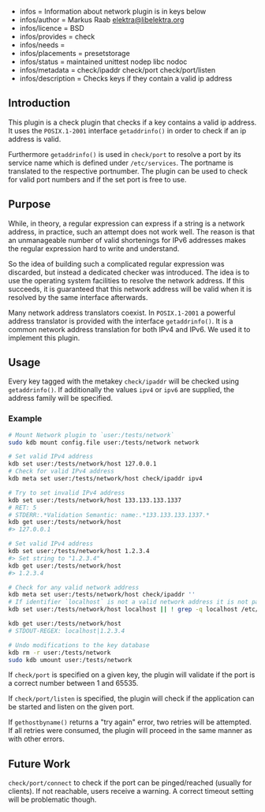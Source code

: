- infos = Information about network plugin is in keys below
- infos/author = Markus Raab <elektra@libelektra.org>
- infos/licence = BSD
- infos/provides = check
- infos/needs =
- infos/placements = presetstorage
- infos/status = maintained unittest nodep libc nodoc
- infos/metadata = check/ipaddr check/port check/port/listen
- infos/description = Checks keys if they contain a valid ip address

## Introduction

This plugin is a check plugin that checks if a key contains a valid ip
address. It uses the `POSIX.1-2001` interface `getaddrinfo()` in order
to check if an ip address is valid.

Furthermore `getaddrinfo()` is used in `check/port` to resolve a port by its service name
which is defined under `/etc/services`. The portname is translated to the respective portnumber.
The plugin can be used to check for valid port numbers and if the set port is free to use.

## Purpose

While, in theory, a regular expression can express if a string is a
network address, in practice, such an attempt does not work well. The
reason is that an unmanageable number of valid shortenings for IPv6
addresses makes the regular expression hard to write and understand.

So the idea of building such a complicated regular expression was
discarded, but instead a dedicated checker was introduced. The idea is to
use the operating system facilities to resolve the network address. If
this succeeds, it is guaranteed that this network address will be valid
when it is resolved by the same interface afterwards.

Many network address translators coexist. In `POSIX.1-2001` a powerful
address translator is provided with the interface `getaddrinfo()`. It
is a common network address translation for both IPv4 and IPv6. We used
it to implement this plugin.

## Usage

Every key tagged with the metakey `check/ipaddr` will be checked
using `getaddrinfo()`. If additionally the values `ipv4` or `ipv6`
are supplied, the address family will be specified.

### Example

```sh
# Mount Network plugin to `user:/tests/network`
sudo kdb mount config.file user:/tests/network network

# Set valid IPv4 address
kdb set user:/tests/network/host 127.0.0.1
# Check for valid IPv4 address
kdb meta set user:/tests/network/host check/ipaddr ipv4

# Try to set invalid IPv4 address
kdb set user:/tests/network/host 133.133.133.1337
# RET: 5
# STDERR:.*Validation Semantic: name:.*133.133.133.1337.*
kdb get user:/tests/network/host
#> 127.0.0.1

# Set valid IPv4 address
kdb set user:/tests/network/host 1.2.3.4
#> Set string to "1.2.3.4"
kdb get user:/tests/network/host
#> 1.2.3.4

# Check for any valid network address
kdb meta set user:/tests/network/host check/ipaddr ''
# If identifier `localhost` is not a valid network address it is not part of /etc/hosts
kdb set user:/tests/network/host localhost || ! grep -q localhost /etc/hosts

kdb get user:/tests/network/host
# STDOUT-REGEX: localhost|1.2.3.4

# Undo modifications to the key database
kdb rm -r user:/tests/network
sudo kdb umount user:/tests/network
```

If `check/port` is specified on a given key, the plugin will validate if the port is a
correct number between 1 and 65535.

If `check/port/listen` is specified, the plugin will check if the application can be started
and listen on the given port.

If `gethostbyname()` returns a "try again" error, two retries will be attempted.
If all retries were consumed, the plugin will proceed in the same manner as with other errors.

## Future Work

`check/port/connect` to check if the port can be pinged/reached (usually for clients).
If not reachable, users receive a warning. A correct timeout setting will be problematic though.
